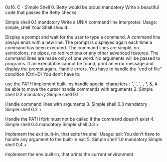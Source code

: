 0x16. C - Simple Shell 0. Betty would be proud mandatory Write a beautiful code that passes the Betty checks

Simple shell 0.1 mandatory Write a UNIX command line interpreter.
Usage: simple_shell Your Shell should:

Display a prompt and wait for the user to type a command. A command line always ends with a new line. The prompt is displayed again each time a command has been executed. The command lines are simple, no semicolons, no pipes, no redirections or any other advanced features. The command lines are made only of one word. No arguments will be passed to programs. If an executable cannot be found, print an error message and display the prompt again. Handle errors. You have to handle the “end of file” condition (Ctrl+D) You don’t have to:

use the PATH implement built-ins handle special characters : ", ', `, , *, &, # be able to move the cursor handle commands with arguments 2. Simple shell 0.2 mandatory Simple shell 0.1 +

Handle command lines with arguments 3. Simple shell 0.3 mandatory Simple shell 0.2 +

Handle the PATH fork must not be called if the command doesn’t exist 4. Simple shell 0.4 mandatory Simple shell 0.3 +

Implement the exit built-in, that exits the shell Usage: exit You don’t have to handle any argument to the built-in exit 5. Simple shell 1.0 mandatory Simple shell 0.4 +

Implement the env built-in, that prints the current environment
